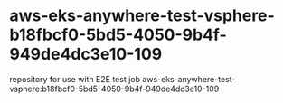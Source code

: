 # aws-eks-anywhere-test-vsphere-b18fbcf0-5bd5-4050-9b4f-949de4dc3e10-109
repository for use with E2E test job aws-eks-anywhere-test-vsphere:b18fbcf0-5bd5-4050-9b4f-949de4dc3e10-109
